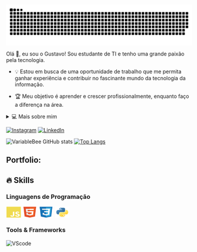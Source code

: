 <picture align="center">
  <source media="(prefers-color-scheme: dark)" srcset="https://raw.githubusercontent.com/mari4souza/mari4souza/output/github-contribution-grid-snake-dark.svg">
  <source media="(prefers-color-scheme: light)" srcset="https://raw.githubusercontent.com/mari4souza/mari4souza/output/github-contribution-grid-snake-dark.svg">
  <img align="center" alt="github contribution grid snake animation" src="https://raw.githubusercontent.com/mari4souza/mari4souza/output/github-contribution-grid-snake.svg">
</picture>

<!-- Presentation -->
 <p>
  Olá 👋, eu sou o Gustavo! Sou estudante de TI e tenho uma grande paixão pela tecnologia.<br>
  
  - 💡 Estou em busca de uma oportunidade de trabalho que me permita ganhar experiência e contribuir no fascinante mundo da tecnologia da informação.<br>
  
  - 🏆 Meu objetivo é aprender e crescer profissionalmente, enquanto faço a diferença na área.
</p>


<!-- Dropdown -->
<details>
  <summary>💻 Mais sobre mim</summary>

  - 🗣️ Tenho 17 anos, atualmente vivendo no Brasil. Sei algumas linguagens de programação, como Python e JavaScript, e estou me aperfeiçoando no inglês, que já tenho um conhecimento básico.<br>

  - 🚀 Gosto de fazer projetos para contribuir com o meu conhecimento em TI, além de assistir a filmes e jogar! Acredito que nossos interesses pessoais contribuem para uma percepção mais refinada das coisas e para a resolução de problemas. \o/
</details>


<!-- Links -->
[![Instagram](https://img.shields.io/badge/Instagram-E4405F?style=for-the-badge&logo=instagram&logoColor=white)](https://www.instagram.com/o.guhxs/)
[![LinkedIn](https://img.shields.io/badge/LinkedIn-0077B5?style=for-the-badge&logo=linkedin&logoColor=white)]()
<!-- GithubStats -->
![VariableBee GitHub stats](https://github-readme-stats.vercel.app/api?username=guhxs1010&show_icons=true&theme=dark)
[![Top Langs](https://github-readme-stats.vercel.app/api/top-langs/?username=guhxs1010&show_icons=true&theme=dark)]()

<!-- Portfolio -->
## Portfolio:


## 🔥 Skills
<!-- Skills: Programming Languages -->
  <div style="flex-basis: 48%;">
    <h3>Linguagens de Programação</h3>
    <img align="center" alt="Js" height="30" width="40" src="https://raw.githubusercontent.com/devicons/devicon/master/icons/javascript/javascript-plain.svg">
    <img align="center" alt="HTML" height="30" width="40" src="https://raw.githubusercontent.com/devicons/devicon/master/icons/html5/html5-original.svg">
    <img align="center" alt="CSS" height="30" width="40" src="https://raw.githubusercontent.com/devicons/devicon/master/icons/css3/css3-original.svg">
    <img align="center" alt="Python" height="30" width="40" src="https://raw.githubusercontent.com/devicons/devicon/master/icons/python/python-original.svg">
  </div>
  
  <!-- Skills: Tools & Frameworks -->
  <div style="flex-basis: 48%;">
    <h3>Tools & Frameworks</h3>
    <img align="center" alt="VScode" height="30" width="40" src="https://cdn.jsdelivr.net/gh/devicons/devicon/icons/vscode/vscode-original.svg">
  </div>
  
